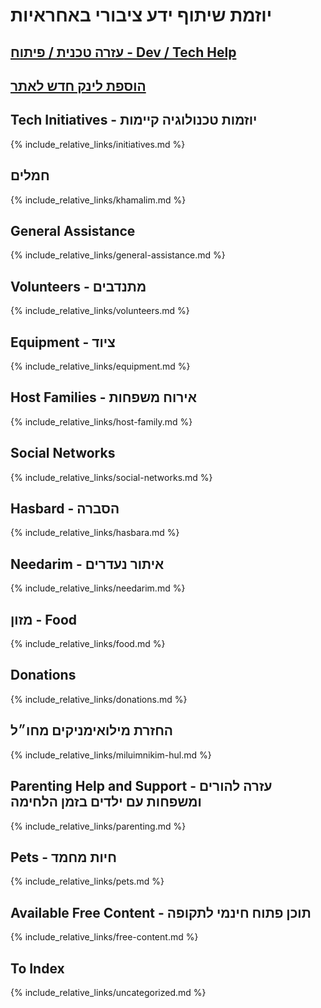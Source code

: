 ---
---
# **יוזמת שיתוף ידע ציבורי באחראיות**

## [עזרה טכנית / פיתוח - Dev / Tech Help](./contribute)

## [הוספת לינק חדש לאתר](<https://docs.google.com/forms/d/e/1FAIpQLSeZsW9WkleVF7-9Wtx6JKWTw9cInqJEpMocR54tZkwjAXPxRg/viewform>)

## Tech Initiatives - יוזמות טכנולוגיה קיימות

{% include_relative_links/initiatives.md %}

## חמלים

{% include_relative_links/khamalim.md %}

## General Assistance

{% include_relative_links/general-assistance.md %}

## Volunteers - מתנדבים

{% include_relative_links/volunteers.md %}

## Equipment - ציוד

{% include_relative_links/equipment.md %}

## Host Families - אירוח משפחות

{% include_relative_links/host-family.md %}

## Social Networks

{% include_relative_links/social-networks.md %}
  
## Hasbard - הסברה

{% include_relative_links/hasbara.md %}

## Needarim - איתור נעדרים

{% include_relative_links/needarim.md %}

## מזון - Food

{% include_relative_links/food.md %}

## Donations

{% include_relative_links/donations.md %}

## החזרת מילואימניקים מחו״ל

{% include_relative_links/miluimnikim-hul.md %}

## Parenting Help and Support - עזרה להורים ומשפחות עם ילדים בזמן הלחימה

{% include_relative_links/parenting.md %}

## Pets - חיות מחמד

{% include_relative_links/pets.md %}

## Available Free Content - תוכן פתוח חינמי לתקופה

{% include_relative_links/free-content.md %}

## To Index

{% include_relative_links/uncategorized.md %}
